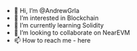 - 👋 Hi, I’m @AndrewGrla
- 👀 I’m interested in Blockchain
- 🌱 I’m currently learning Solidity
- 💞️ I’m looking to collaborate on NearEVM
- 📫 How to reach me - here

<!---
AndrewGrla/AndrewGrla is a ✨ special ✨ repository because its `README.md` (this file) appears on your GitHub profile.
You can click the Preview link to take a look at your changes.
--->

